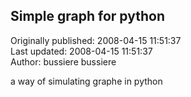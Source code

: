## Simple graph for python  
Originally published: 2008-04-15 11:51:37  
Last updated: 2008-04-15 11:51:37  
Author: bussiere bussiere  
  
a way of simulating graphe in python